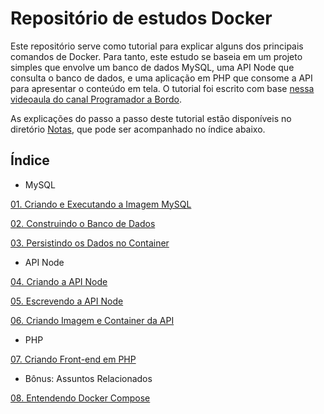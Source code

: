 # Repositório de estudos Docker

Este repositório serve como tutorial para explicar alguns dos principais comandos de Docker. Para tanto, este estudo se baseia em um projeto simples que envolve um banco de dados MySQL, uma API Node que consulta o banco de dados, e uma aplicação em PHP que consome a API para apresentar o conteúdo em tela. O tutorial foi escrito com base [nessa videoaula do canal Programador a Bordo](https://www.youtube.com/watch?v=Kzcz-EVKBEQ&t=3s).

As explicações do passo a passo deste tutorial estão disponíveis no diretório [Notas](https://github.com/fergo8/docker-app-node-mysql-php/tree/master/notas), que pode ser acompanhado no índice abaixo.

## Índice

- MySQL

[01. Criando e Executando a Imagem MySQL](https://github.com/fergo8/docker-app-node-mysql-php/blob/master/notas/01-criando-e-executando-a-imagem-mysql.md)

[02. Construindo o Banco de Dados](https://github.com/fergo8/docker-app-node-mysql-php/blob/master/notas/02-construindo-o-banco-de-dados.md)

[03. Persistindo os Dados no Container](https://github.com/fergo8/docker-app-node-mysql-php/blob/master/notas/03-persistindo-os-dados-no-container.md)

- API Node

[04. Criando a API Node](https://github.com/fergo8/docker-app-node-mysql-php/blob/master/notas/04-criando-a-api-node.md)

[05. Escrevendo a API Node](https://github.com/fergo8/docker-app-node-mysql-php/blob/master/notas/05-escrevendo-a-api-node.md)

[06. Criando Imagem e Container da API](https://github.com/fergo8/docker-app-node-mysql-php/blob/master/notas/06-criando-imagem-e-container-da-api.md)

- PHP

[07. Criando Front-end em PHP](https://github.com/fergo8/docker-app-node-mysql-php/blob/master/notas/07-criando-front-end-em-php.md)

- Bônus: Assuntos Relacionados

[08. Entendendo Docker Compose](https://github.com/fergo8/docker-app-node-mysql-php/blob/master/notas/08-entendendo-docker-compose.md)

